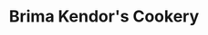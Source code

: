 ---
title: "Brima Kendor's Cookery"
url: /buedu/brima-kendors-cookery-kailahun-road-3/
shop: Allgemein
---